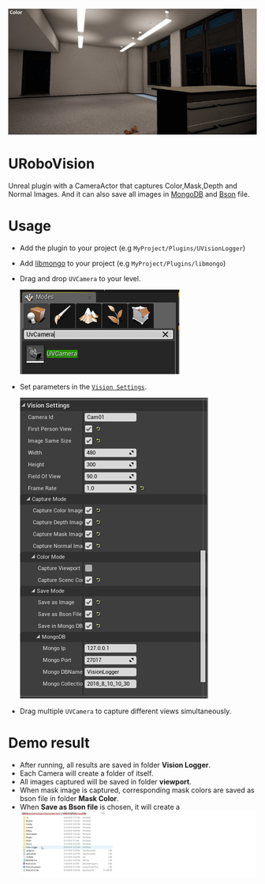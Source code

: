 ![](Documentation/Img/UVisionLogger.gif)

# URoboVision

Unreal plugin with a CameraActor that captures Color,Mask,Depth and Normal Images. And it can also save all images in [MongoDB](https://www.mongodb.com/) and [Bson](http://bsonspec.org/) file.

# Usage
*  Add the plugin to your project (e.g `MyProject/Plugins/UVisionLogger`)
*  Add [libmongo](https://github.com/robcog-iai/libmongo) to your project (e.g `MyProject/Plugins/libmongo`)
*  Drag and drop `UVCamera` to your level.

    ![](Documentation/Img/UVCamera.PNG)
    
*  Set parameters in the [`Vision Settings`](Documentation/VisionSetting.md).

    ![](Documentation/Img/Setting.PNG)
    
*  Drag multiple `UVCamera` to capture different views simultaneously.

# Demo result

* After running, all results are saved in folder **Vision Logger**. 
* Each Camera will create a folder of itself. 
* All images captured will be saved in folder **viewport**.
* When mask image is captured, corresponding mask colors are saved as bson file in folder **Mask Color**. 
* When **Save as Bson file** is chosen, it will create a 
![](Documentation/Img/Demo_result.gif)

